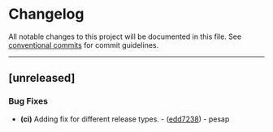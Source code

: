 # Changelog

All notable changes to this project will be documented in this file. See [conventional commits](https://www.conventionalcommits.org/) for commit guidelines.

---
## [unreleased]

### Bug Fixes

- **(ci)** Adding fix for different release types. - ([edd7238](https://github.com/NREL/R2X/commit/edd72388a5e0207732b7fd029103beed4e6c11c4)) - pesap

<!-- generated by git-cliff -->
